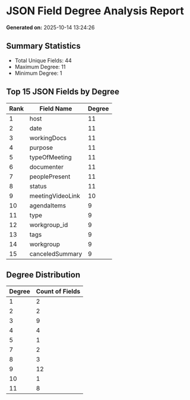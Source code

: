 # JSON Field Degree Analysis Report
**Generated on:** 2025-10-14 13:24:26

## Summary Statistics
- Total Unique Fields: 44
- Maximum Degree: 11
- Minimum Degree: 1

## Top 15 JSON Fields by Degree
| Rank | Field Name | Degree |
|------|-------------|---------|
| 1 | host | 11 |
| 2 | date | 11 |
| 3 | workingDocs | 11 |
| 4 | purpose | 11 |
| 5 | typeOfMeeting | 11 |
| 6 | documenter | 11 |
| 7 | peoplePresent | 11 |
| 8 | status | 11 |
| 9 | meetingVideoLink | 10 |
| 10 | agendaItems | 9 |
| 11 | type | 9 |
| 12 | workgroup_id | 9 |
| 13 | tags | 9 |
| 14 | workgroup | 9 |
| 15 | canceledSummary | 9 |

## Degree Distribution
| Degree | Count of Fields |
|---------|-----------------|
| 1 | 2 |
| 2 | 2 |
| 3 | 9 |
| 4 | 4 |
| 5 | 1 |
| 7 | 2 |
| 8 | 3 |
| 9 | 12 |
| 10 | 1 |
| 11 | 8 |
